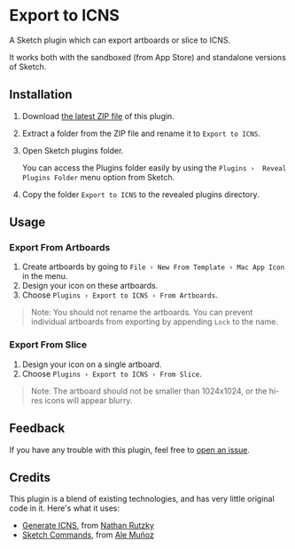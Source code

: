 Export to ICNS
==============

A Sketch plugin which can export artboards or slice to ICNS.

It works both with the sandboxed (from App Store) and standalone versions of Sketch.

Installation
------------

1. Download [the latest ZIP file][1] of this plugin.
2. Extract a folder from the ZIP file and rename it to `Export to ICNS`.
3. Open Sketch plugins folder.
   
   You can access the Plugins folder easily by using the `Plugins › 
   Reveal Plugins Folder` menu option from Sketch.
   
4. Copy the folder `Export to ICNS` to the revealed plugins directory.

Usage
-----

### Export From Artboards

1. Create artboards by going to `File › New From Template › Mac App Icon` in the menu.
2. Design your icon on these artboards.
3. Choose `Plugins › Export to ICNS › From Artboards`.

>Note: You should not rename the artboards. You can prevent individual artboards from exporting by appending `Lock` to the name.

### Export From Slice

1. Design your icon on a single artboard.
2. Choose `Plugins › Export to ICNS › From Slice`.

>Note: The artboard should not be smaller than 1024x1024, or the hi-res icons will appear blurry.

Feedback
--------

If you have any trouble with this plugin, feel free to [open an issue][2].

Credits
-------

This plugin is a blend of existing technologies, and has very little original code in it. 
Here's what it uses:

+ [Generate ICNS][3], from [Nathan Rutzky](http://nath.co)
+ [Sketch Commands][4], from [Ale Muñoz](http://bomberstudios.com)

[1]: https://github.com/solicomo/export-to-icns/archive/master.zip
[2]: https://github.com/solicomo/export-to-icns/issues
[3]: https://github.com/NathanRutzky/Generate-ICNS
[4]: https://github.com/bomberstudios/sketch-commands

